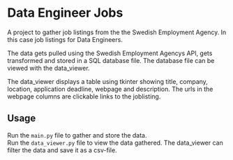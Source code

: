 # Data Engineer Jobs

A project to gather job listings from the the Swedish Employment Agency. In this case job listings for Data Engineers.

The data gets pulled using the Swedish Employment Agencys API, gets transformed and stored in a SQL database file. The database file can be viewed with the data_viewer.

The data_viewer displays a table using tkinter showing title, company, location, application deadline, webpage and description.
The urls in the webpage columns are clickable links to the joblisting.

## Usage

Run the <code>main.py</code> file to gather and store the data.  
Run the <code>data_viewer.py</code> file to view the data gathered.
The data_viewer can filter the data and save it as a csv-file.